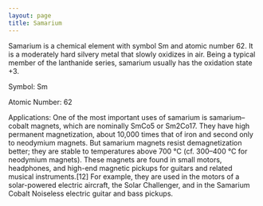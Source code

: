 ```yaml
---
layout: page
title: Samarium
---
```


Samarium is a chemical element with symbol Sm and atomic number 62. It is a moderately hard silvery metal that slowly oxidizes in air. Being a typical member of the lanthanide series, samarium usually has the oxidation state +3. 

Symbol: Sm

Atomic Number: 62

Applications: One of the most important uses of samarium is samarium–cobalt magnets, which are nominally SmCo5 or Sm2Co17. They have high permanent magnetization, about 10,000 times that of iron and second only to neodymium magnets. But samarium magnets resist demagnetization better; they are stable to temperatures above 700 °C (cf. 300–400 °C for neodymium magnets). These magnets are found in small motors, headphones, and high-end magnetic pickups for guitars and related musical instruments.[12] For example, they are used in the motors of a solar-powered electric aircraft, the Solar Challenger, and in the Samarium Cobalt Noiseless electric guitar and bass pickups.
